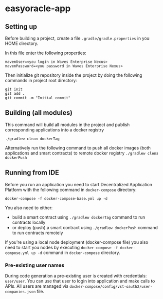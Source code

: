 # easyoracle-app

## Setting up
Before building a project, create a file  `.gradle/gradle.properties`
in you HOME directory.

In this file enter the following properties:
```
mavenUser=<you login in Waves Enterprise Nexus>
mavenPassword=<you password in Waves Enterprise Nexus>
```

Then initialize git repository inside the project by doing the following
commands in project root directory:
```
git init
git add .
git commit -m "Initial commit"
```

## Building (all modules)
This command will build all modules in the project and publish corresponding
applications into a docker registry

`./gradlew clean dockerTag`

Alternatively run the following command to push all docker images (both applications and smart contracts) to remote docker registry
`./gradlew clena dockerPush`

## Running from IDE
Before you run an application you need to start Decentralized Application Platform with the following command in `docker-compose` directory:
```
docker-compose -f docker-compose-base.yml up -d
```
You also need to either:
 - build a smart contract using `./gradlew dockerTag` command to run contracts locally
 - or deploy (push) a smart contract using `./gradlew dockerPush` command to run contracts remotely

If you're using a local node deployment (docker-compose file) you also need to start you nodes
by executing `docker-compose -f docker-compose.yml up -d` command in `docker-compose` directory.

### Pre-existing user names
During code generation a pre-existing user is created with credentials: `user/user`.
You can use that user to login into application and make calls to APIs.
All users are managed via `docker-compose/config/vst-oauth2/user-companies.json` file.